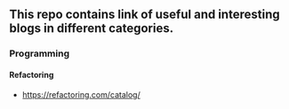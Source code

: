 ## This repo contains link of useful and interesting blogs in different categories.


### Programming 


#### Refactoring

 - https://refactoring.com/catalog/
